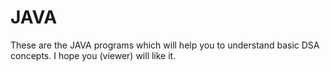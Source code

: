 # JAVA
These are the JAVA programs which will help you to understand basic DSA concepts. I hope you (viewer) will like it.
